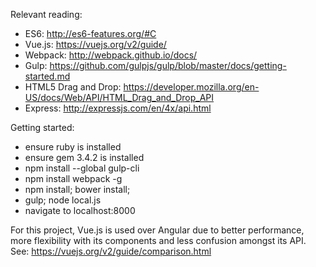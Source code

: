 Relevant reading:
 * ES6: http://es6-features.org/#C
 * Vue.js: https://vuejs.org/v2/guide/
 * Webpack: http://webpack.github.io/docs/
 * Gulp: https://github.com/gulpjs/gulp/blob/master/docs/getting-started.md
 * HTML5 Drag and Drop: https://developer.mozilla.org/en-US/docs/Web/API/HTML_Drag_and_Drop_API
 * Express: http://expressjs.com/en/4x/api.html

Getting started:
 * ensure ruby is installed
 * ensure gem 3.4.2 is installed
 * npm install --global gulp-cli
 * npm install webpack -g
 * npm install; bower install;
 * gulp; node local.js
 * navigate to localhost:8000

For this project, Vue.js is used over Angular due to better performance, more flexibility with its components and less confusion amongst its API.
See: https://vuejs.org/v2/guide/comparison.html